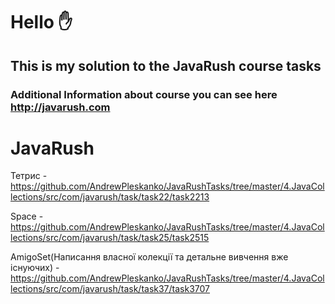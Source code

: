 # Hello  :hand:
## This is my solution to the JavaRush course tasks

### Additional Information about course you can see here http://javarush.com

# JavaRush

Тетрис -https://github.com/AndrewPleskanko/JavaRushTasks/tree/master/4.JavaCollections/src/com/javarush/task/task22/task2213

Space - https://github.com/AndrewPleskanko/JavaRushTasks/tree/master/4.JavaCollections/src/com/javarush/task/task25/task2515

AmigoSet(Написання власної колекції та детальне вивчення вже існуючих) - https://github.com/AndrewPleskanko/JavaRushTasks/tree/master/4.JavaCollections/src/com/javarush/task/task37/task3707

